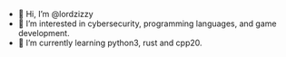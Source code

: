 - 👋 Hi, I’m @lordzizzy
- 👀 I’m interested in cybersecurity, programming languages, and game development.
- 🌱 I’m currently learning python3, rust and cpp20.

<!---
lordzizzy/lordzizzy is a ✨ special ✨ repository because its `README.md` (this file) appears on your GitHub profile.
You can click the Preview link to take a look at your changes.
--->
